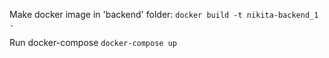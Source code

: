 Make docker image in 'backend' folder: `docker build -t nikita-backend_1 .`

Run docker-compose `docker-compose up`